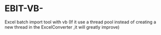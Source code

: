 EBIT-VB-
========

Excel batch import  tool with vb  (If it use a thread pool instead of creating a new thread in the ExcelConverter ,it will greatly improve)
